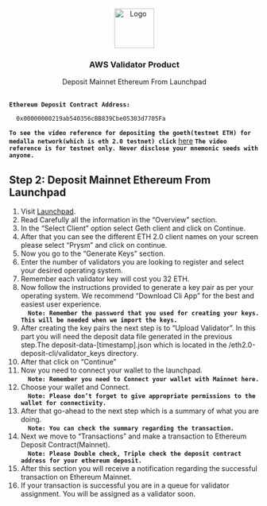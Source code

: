 

<br />
<p align="center">
  <a href="https://www.launchnodes.com/">
    <img src="https://logo-public.s3.us-east-2.amazonaws.com/app+icon.png" alt="Logo" width="80" height="80">
  </a>

  <h3 align="center">AWS Validator Product</h3>

  <p align="center">
    Deposit Mainnet Ethereum From Launchpad
    <br />
   <br />
    
  </p>
</p>

 **`Ethereum Deposit Contract Address:`** 
 ```sh
   0x00000000219ab540356cBB839Cbe05303d7705Fa
   ```
 **`To see the video reference for depositing the goeth(testnet ETH) for medalla network(which is eth 2.0 testnet) click`** [here](https://drive.google.com/file/d/17kQehC6xi4lyxy3GoCbzPsC-dO2IPc5o/view?usp=sharing)
**`The video reference is for testnet only. Never disclose your mnemonic seeds with anyone.`**



## Step 2: Deposit Mainnet Ethereum From Launchpad


1. Visit [Launchpad](https://launchpad.ethereum.org/).
2. Read Carefully all the information in the “Overview” section.
3. In the “Select Client” option select Geth client and click on Continue.
4. After that you can see the different ETH 2.0 client names on your screen please select “Prysm” and click on continue.
5. Now you go to the “Generate Keys” section.
6. Enter the number of validators you are looking to register and select your desired operating system.
7. Remember each validator key will cost you 32 ETH.
8. Now follow the instructions provided to generate a key pair as per your operating system. We recommend “Download Cli App” for the best and easiest user experience.
    <br/>&emsp;**`Note: Remember the password that you used for creating your keys. This will be needed when we import the keys.`**
9. After creating the key pairs the next step is to  “Upload Validator”. In this part you will need the deposit data file generated in the previous step.The deposit-data-[timestamp].json which is located in the /eth2.0-deposit-cli/validator_keys directory.
10. After that click on “Continue”
11. Now you need to connect your wallet to the launchpad. 
  <br/>&emsp;**`Note: Remember you need to Connect your wallet with Mainnet here.`**
12. Choose your wallet and Connect.
  <br/>&emsp;**`Note: Please don’t forget to give appropriate permissions to the wallet for connectivity.`**
13. After that go-ahead to the next step which is a summary of what you are doing. 
  <br/>&emsp;**`Note: You can check the summary regarding the transaction.`**
14. Next we move to “Transactions”  and make a transaction to Ethereum Deposit Contract(Mainnet). 
  <br/>&emsp;**`Note: Please Double check, Triple check the deposit contract address for your ethereum deposit. `**
15. After this section you will receive a notification regarding the successful transaction on Ethereum Mainnet.
16. If your transaction is successful you are in a queue for validator assignment. You will be assigned as a validator soon. 


